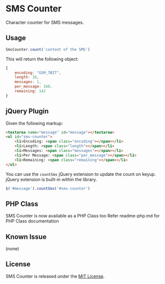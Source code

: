 SMS Counter
=============================

Character counter for SMS messages.


Usage
----------

```javascript
SmsCounter.count('content of the SMS')
```

This will return the following object:

```javascript
{
	encoding: "GSM_7BIT",
	length: 18,
	messages: 1,
	per_message: 160,
	remaining: 142
}
```

jQuery Plugin
----------

Given the following markup:

```html
<textarea name="message" id="message"></textarea>
<ul id="sms-counter">
	<li>Encoding: <span class="encoding"></span></li>
	<li>Length: <span class="length"></span></li>
	<li>Messages: <span class="messages"></span></li>
	<li>Per Message: <span class="per_message"></span></li>
	<li>Remaining: <span class="remaining"></span></li>
</ul>
```

You can use the `countSms` jQuery extension to update the count on keyup. jQuery extension is built-in within the  library.

```javascript
$('#message').countSms('#sms-counter')
```

PHP Class
-----------
SMS Counter is now available as a PHP Class too
Refer readme-php.md for PHP Class documentation


Known Issue
----

(none)


## License

SMS Counter is released under the [MIT License](LICENSE.txt).
